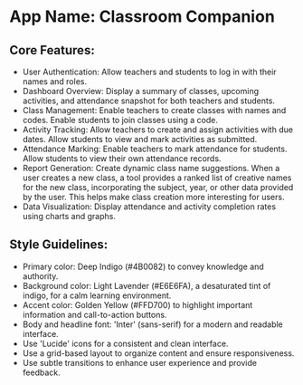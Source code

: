 # **App Name**: Classroom Companion

## Core Features:

- User Authentication: Allow teachers and students to log in with their names and roles.
- Dashboard Overview: Display a summary of classes, upcoming activities, and attendance snapshot for both teachers and students.
- Class Management: Enable teachers to create classes with names and codes. Enable students to join classes using a code.
- Activity Tracking: Allow teachers to create and assign activities with due dates. Allow students to view and mark activities as submitted.
- Attendance Marking: Enable teachers to mark attendance for students.  Allow students to view their own attendance records.
- Report Generation: Create dynamic class name suggestions. When a user creates a new class, a tool provides a ranked list of creative names for the new class, incorporating the subject, year, or other data provided by the user. This helps make class creation more interesting for users.
- Data Visualization: Display attendance and activity completion rates using charts and graphs.

## Style Guidelines:

- Primary color: Deep Indigo (#4B0082) to convey knowledge and authority.
- Background color: Light Lavender (#E6E6FA), a desaturated tint of indigo, for a calm learning environment.
- Accent color: Golden Yellow (#FFD700) to highlight important information and call-to-action buttons.
- Body and headline font: 'Inter' (sans-serif) for a modern and readable interface.
- Use 'Lucide' icons for a consistent and clean interface.
- Use a grid-based layout to organize content and ensure responsiveness.
- Use subtle transitions to enhance user experience and provide feedback.